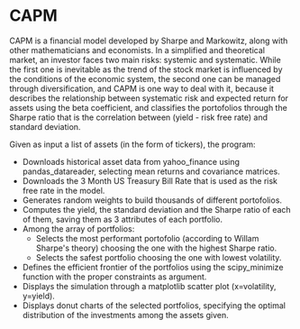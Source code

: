 # CAPM

CAPM is a financial model developed by Sharpe and Markowitz, along with other mathematicians and economists. 
In a simplified and theoretical market, an investor faces two main risks: systemic and systematic. While the first one is inevitable as the trend of the stock market is influenced by the conditions of the economic system, the second one can be managed through diversification, and CAPM is one way to deal with it, because it describes the relationship between systematic risk and expected return for assets using the beta coefficient, and classifies the portofolios through the Sharpe ratio that is the correlation between (yield - risk free rate) and standard deviation.

Given as input a list of assets (in the form of tickers), the program:

- Downloads historical asset data from yahoo_finance using pandas_datareader, selecting mean returns and covariance matrices.
- Downloads the 3 Month US Treasury Bill Rate that is used as the risk free rate in the model.
- Generates random weights to build thousands of different portofolios.
- Computes the yield, the standard deviation and the Sharpe ratio of each of them, saving them as 3 attributes of each portfolio.
- Among the array of portfolios:
   * Selects the most performant portofolio (according to Willam Sharpe's theory) choosing the one with the highest Sharpe ratio.
   * Selects the safest portfolio choosing the one with lowest volatility.
- Defines the efficient frontier of the portfolios using the scipy_minimize function with the proper constraints as argument. 
- Displays the simulation through a matplotlib scatter plot (x=volatility, y=yield).
- Displays donut charts of the selected portfolios, specifying the optimal distribution of the investments among the assets given.
